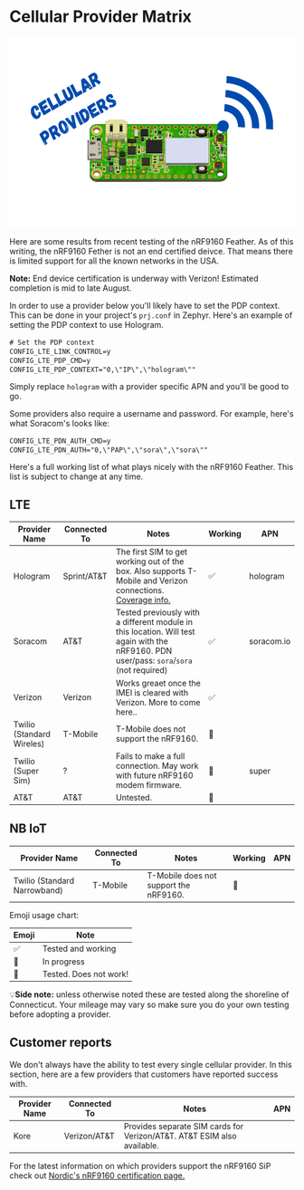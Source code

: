 # Cellular Provider Matrix

![Cellular](img/cellular.png)

Here are some results from recent testing of the nRF9160 Feather. As of this writing, the nRF9160 Fether is not an end certified deivce. That means there is limited support for all the known networks in the USA.

**Note:** End device certification is underway with Verizon! Estimated completion is mid to late August.

In order to use a provider below you'll likely have to set the PDP context. This can be done in your project's `prj.conf` in Zephyr. Here's an example of setting the PDP context to use Hologram.

```
# Set the PDP context
CONFIG_LTE_LINK_CONTROL=y
CONFIG_LTE_PDP_CMD=y
CONFIG_LTE_PDP_CONTEXT="0,\"IP\",\"hologram\""
```

Simply replace `hologram` with a provider specific APN and you'll be good to go.

Some providers also require a username and password. For example, here's what Soracom's looks like:

```
CONFIG_LTE_PDN_AUTH_CMD=y
CONFIG_LTE_PDN_AUTH="0,\"PAP\",\"sora\",\"sora\""
```

Here's a full working list of what plays nicely with the nRF9160 Feather. This list is subject to change at any time.

## LTE

| Provider Name             | Connected To | Notes                                                                                                                                                                  | Working | APN        |
| ------------------------- | ------------ | ---------------------------------------------------------------------------------------------------------------------------------------------------------------------- | ------- | ---------- |
| Hologram                  | Sprint/AT&T  | The first SIM to get working out of the box. Also supports T-Mobile and Verizon connections. [Coverage info.](https://www.hologram.io/pricing/coverage#coverage-table) | ✅       | hologram   |
| Soracom                   | AT&T         | Tested previously with a different module in this location. Will test again with the nRF9160. PDN user/pass: `sora`/`sora` (not required)                              | ✅       | soracom.io |
| Verizon                   | Verizon      | Works greaet once the IMEI is cleared with Verizon. More to come here..                                                                                                | ✅       |            |
| Twilio (Standard Wireles) | T-Mobile     | T-Mobile does not support the nRF9160.                                                                                                                                 | 🔴       |            |
| Twilio (Super Sim)        | ?            | Fails to make a full connection. May work with future nRF9160 modem firmware.                                                                                          | 🔴       | super      |
| AT&T                      | AT&T         | Untested.                                                                                                                                                              | 🔶       |            |

## NB IoT

| Provider Name                | Connected To | Notes                                  | Working | APN |
| ---------------------------- | ------------ | -------------------------------------- | ------- | --- |
| Twilio (Standard Narrowband) | T-Mobile     | T-Mobile does not support the nRF9160. | 🔴       |     |

Emoji usage chart:

| Emoji | Note                   |
| ----- | ---------------------- |
| ✅     | Tested and working     |
| 🔶     | In progress            |
| 🔴     | Tested. Does not work! |

💡**Side note:** unless otherwise noted these are tested along the shoreline of Connecticut. Your mileage may vary so make sure you do your own testing
before adopting a provider.

## Customer reports

We don't always have the ability to test every single cellular provider. In this section, here are a few providers that customers have reported success with.

| Provider Name | Connected To | Notes                                                                   | APN |
| ------------- | ------------ | ----------------------------------------------------------------------- | --- |
| Kore          | Verizon/AT&T | Provides separate SIM cards for Verizon/AT&T. AT&T ESIM also available. |     |

For the latest information on which providers support the nRF9160 SiP check out [Nordic's nRF9160 certification page.](https://www.nordicsemi.com/Products/Low-power-cellular-IoT/nRF9160-Certifications)
